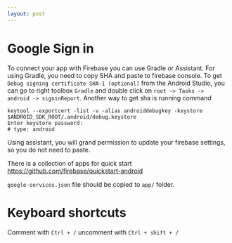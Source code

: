 ```yaml
---
layout: post
---
```


# Google Sign in

To connect your app with Firebase you can use Gradle or Assistant.
For using Gradle, you need to copy SHA and paste to firebase console. To get
`Debug signing certificate SHA-1 (optional)` from the Android Studio, you can go
to right toolbox `Gradle` and double click on `root -> Tasks -> android ->
signinReport`. Another way to get sha is running command

```
keytool --exportcert -list -v -alias androiddebugkey -keystore $ANDROID_SDK_ROOT/.android/debug.keystore
Enter keystore password:
# type: android
```

Using assistant, you will grand permission to update your firebase settings, so
you do not need to paste.

There is a collection of apps for quick start
https://github.com/firebase/quickstart-android

`google-services.json` file should be copied to `app/` folder.

# Keyboard shortcuts

Comment with `Ctrl + /` uncomment with `Ctrl + shift + /`
